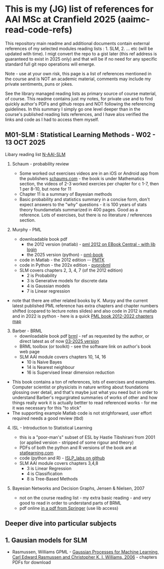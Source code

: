 # This is my (JG) list of references for AAI MSc at Cranfield 2025 (aaimc-read-code-refs) 

This repository main readme and additional documents contain external references of my selected modules reading lists : 1. SLM, 2. ... etc (will be updated with time).
I migt convert the repo to a gist later (this ref address is guaranteed to exist in 2025 only) and that will be if no need for any specific standard full git repo operations will emerge.

Note - use at your own risk, this page is a list of references mentioned in the course and is NOT an academic material, comments may include my private sentiments, puns or jokes. 

See the library managed reading lists as primary source of course material, of course. This readme contains just my notes, for private use and to find quickly author's PDFs and github reops and NOT following the referencing guidelines. In this summary I simply go one level deeper than in the course's published reading lists references, and I have alos verified the links and code as I had to access them myself.

## M01-SLM : Statistical Learning Methods - W02 - 13 OCT 2025

Libary reading list [N-AAI-SLM](https://rl.talis.com/3/cranfield/lists/6600DDA5-EB4C-70FA-0D43-D8F665F9BC18.html?lang=en-GB)

1. Schaum - probability review
   - Some worked out exercises videos are in an iOS or Android app from the publishers [schaums.com](https://www.mheducation.com/highered/campaigns/schaums-outlines.html) - the book is under Mathematics section, the videos of 2-3 worked exercies per chapter for c 1-7, then 1 per 8-10, but none for 11
   - Chapter 11 is a summary of Bayesian methods
   - Basic probability and statistics summary in a concise form, don't expect answers to the "why" questions - it is 100 years of stats theory foundametals summarized in 400 pages. Good as a reference. Lots of exercises, but there is no literature / references section.
     
2. Murphy - PML
   - downloadable book pdf
     - the 2012 version (matlab) - [pml 2012 on EBook Central - with lib login](https://ebookcentral.proquest.com/lib/cranfield/detail.action?docID=3339490)
     - the 2025 version (python) - [pml-book](https://probml.github.io/pml-book/book1.html)
   - code in Matlab - the 2012 edition -- [PMTK](https://github.com/probml/pmtk3)
   - code in Python - the 202x edition - [pyprobml](https://github.com/probml/pyprobml)
   - SLM covers chapters 2, 3, 4, 7 (of the 2012 edition)
     - 2 is Probability
     - 3 is Generative models for discrete data
     - 4 is Gaussian models
     - 7 is Linear regression
  - note that there are other related books by K. Murpy and the current latest published PML reference has extra chapters and chapter numbers shifted (copared to lecture notes slides) and also code in 2012 is matlab and in 2022 is python - here is a quick [PML book 2012-2022 chapters map](murphy-pml-chapters-map.md)

3. Barber - BRML
   - downloadable book pdf [brml](http://www.cs.ucl.ac.uk/staff/d.barber/brml/) - ref as requested by the author, or direct latest as of now [03-2025 version](http://web4.cs.ucl.ac.uk/staff/D.Barber/textbook/180325.pdf)
   - BRML toolbox (or toolkit) - see the software link on author's book web page
   - SLM AAI module covers chapters 10, 14, 16
     - 10 is Naive Bayes
     - 14 is Nearest neighbour
     - 16 is Supervised linear dimension reduction
  - This book contains a ton of references, lots of exercises and examples. Computer scientist or physicists in nature writing about foundations glossing over detail, and that's maybe just what you need but in order to understand Barber's regurgirated summaries of works of other and how things really work it is actually bettter to read referenced works - for me it was necessary for this "to stick"
  - The supporting example Matlab code is not strighforward, user effort required needs a good review (tbd)

4. ISL - Introduction to Statistical Learning
   - this is a "poor-man's" subset of ESL by Hastie Tibshirani from 2001 (or applied version - stripped of some rigour and theory)
   - PDFs of both the python and R versions of the book are at [statlearning.com](https://www.statlearning.com/)
   - code (python and R) - [ISLP_labs on github](https://github.com/intro-stat-learning/ISLP_labs)
   - SLM AAI module covers chapters 3,4,8
     - 3 is Linear Regression
     - 4 is Classification
     - 8 is Tree-Based Methods

5. Bayesian Networks and Decision Graphs, Jensen & Nielsen, 2007

   - not on the course reading list - my extra basic reading - and very good to read in order to understand parts of BRML
   - pdf online [in a pdf from Springer](https://link.springer.com/book/10.1007/978-0-387-68282-2) (use lib access)
  
## Deeper dive into particular subjects

## 1. Gausian models for SLM

- Rasmussen, Williams GPML - [Gaussian Processes for Machine Learning, Carl Edward Rasmussen and Christopher K. I. Williams, 2006](https://gaussianprocess.org/gpml/) - chapters PDFs for download 

